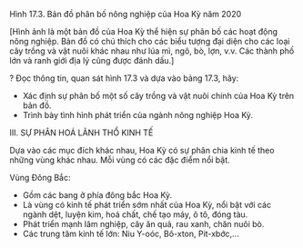 Hình 17.3. Bản đồ phân bố nông nghiệp của Hoa Kỳ năm 2020

[Hình ảnh là một bản đồ của Hoa Kỳ thể hiện sự phân bố các hoạt động nông nghiệp. Bản đồ có chú thích cho các biểu tượng đại diện cho các loại cây trồng và vật nuôi khác nhau như lúa mì, ngô, bò, lợn, v.v. Các thành phố lớn và ranh giới địa lý cũng được đánh dấu.]

? Đọc thông tin, quan sát hình 17.3 và dựa vào bảng 17.3, hãy:
- Xác định sự phân bố một số cây trồng và vật nuôi chính của Hoa Kỳ trên bản đồ.
- Trình bày tình hình phát triển của ngành nông nghiệp Hoa Kỳ.

III. SỰ PHÂN HOÁ LÃNH THỔ KINH TẾ

Dựa vào các mục đích khác nhau, Hoa Kỳ có sự phân chia kinh tế theo những vùng khác nhau. Mỗi vùng có các đặc điểm nổi bật.

Vùng
Đông Bắc:
- Gồm các bang ở phía đông bắc Hoa Kỳ.
- Là vùng có kinh tế phát triển sớm nhất của Hoa Kỳ, nổi bật với các ngành dệt, luyện kim, hoá chất, chế tạo máy, ô tô, đóng tàu.
- Phát triển mạnh lâm nghiệp, cây ăn quả, rau xanh, chăn nuôi bò.
- Các trung tâm kinh tế lớn: Niu Y-oóc, Bô-xton, Pit-xbớc,...